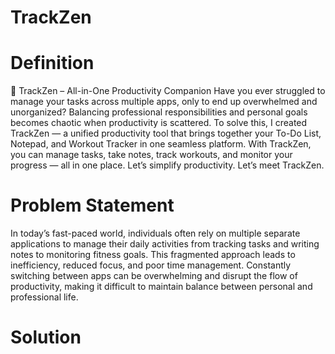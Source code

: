 # TrackZen
# Definition
🧠 TrackZen – All-in-One Productivity Companion
Have you ever struggled to manage your tasks across multiple apps, only to end up overwhelmed and unorganized? Balancing professional responsibilities and personal goals becomes chaotic when productivity is scattered.
To solve this, I created TrackZen — a unified productivity tool that brings together your To-Do List, Notepad, and Workout Tracker in one seamless platform. With TrackZen, you can manage tasks, take notes, track workouts, and monitor your progress — all in one place.
Let’s simplify productivity. Let’s meet TrackZen.
# Problem Statement
In today’s fast-paced world, individuals often rely on multiple separate applications to manage their daily activities from tracking tasks and writing notes to monitoring fitness goals. This fragmented approach leads to inefficiency, reduced focus, and poor time management. Constantly switching between apps can be overwhelming and disrupt the flow of productivity, making it difficult to maintain balance between personal and professional life.
# Solution
